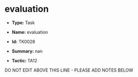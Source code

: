 # evaluation

* **Type:** Task

* **Name:** evaluation

* **Id:** TK0028

* **Summary:** nan

* **Tactic:** TA12

DO NOT EDIT ABOVE THIS LINE - PLEASE ADD NOTES BELOW